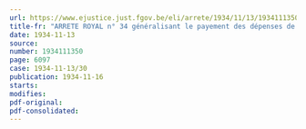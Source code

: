 ```yaml
---
url: https://www.ejustice.just.fgov.be/eli/arrete/1934/11/13/1934111350/justel
title-fr: "ARRETE ROYAL n° 34 généralisant le payement des dépenses de l'Etat et des provinces par l'entremise de [LA POSTE] et modifiant la loi sur la comptabilité de l'Etat, la loi provinciale et la loi sur la Caisse des dépôts et consignations <modifié par L 1991-03-21/30, art. 130>"
date: 1934-11-13
source:
number: 1934111350
page: 6097
case: 1934-11-13/30
publication: 1934-11-16
starts:
modifies:
pdf-original:
pdf-consolidated:
---
```



